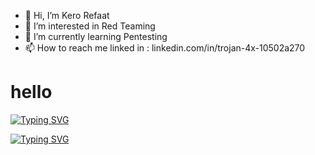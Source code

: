 - 👋 Hi, I’m Kero Refaat 
- 👀 I’m interested in Red Teaming
- 🌱 I’m currently learning Pentesting
- 📫 How to reach me linked in : linkedin.com/in/trojan-4x-10502a270


<h1>hello</h1>

[![Typing SVG](https://readme-typing-svg.demolab.com?font=Fira+Code&pause=1000&random=false&width=435&lines=The+five+boxing+wizards+jump+quickly)](https://git.io/typing-svg)

<a href="https://git.io/typing-svg"><img src="https://readme-typing-svg.demolab.com?font=Fira+Code&pause=1000&random=false&width=435&lines=The+five+boxing+wizards+jump+quickly" alt="Typing SVG" /></a>
